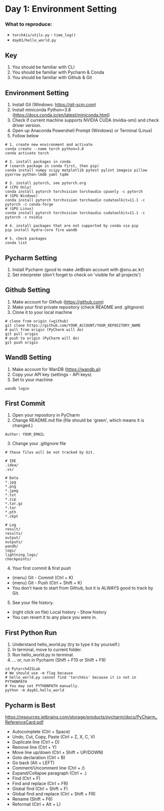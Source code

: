 # Day 1: Environment Setting

### What to reproduce:
* `torch4is/utils.py` - `time_log()`
* `day01/hello_world.py`

## Key

1. You should be familiar with CLI
2. You should be familiar with Pycharm & Conda
3. You should be familiar with Github & Git

## Environment Setting

1. Install Git (Windows: https://git-scm.com)
2. Install miniconda Python=3.8 (https://docs.conda.io/en/latest/miniconda.html)
3. Check if current machine supports NVIDIA CUDA (nvidia-smi) and check driver version.
4. Open up Anaconda Powershell Prompt (Windows) or Terminal (Linux)
5. Follow below

```shell
# 1. create new environment and activate
conda create --name torch python=3.8
conda activate torch

# 2. install packages in conda
# (search package in conda first, then pip)
conda install numpy scipy matplotlib pytest pylint imageio pillow pyarrow python-lmdb yaml tqdm

# 3. install pytorch, see pytorch.org
# (CPU Only)
conda install pytorch torchvision torchaudio cpuonly -c pytorch
# (GPU Windows)
conda install pytorch torchvision torchaudio cudatoolkit=11.1 -c pytorch -c conda-forge
# (GPU Linux)
conda install pytorch torchvision torchaudio cudatoolkit=11.1 -c pytorch -c nvidia

# 4. install packages that are not supported by conda via pip
pip install hydra-core fire wandb

# 5. check packages
conda list
```

## Pycharm Setting

1. Install Pycharm (good to make JetBrain account with @snu.ac.kr)
2. Set interpreter (don't forget to check on 'visible for all projects')

## Github Setting

1. Make account for Github (https://github.com)
2. Make your first private repository (check README and .gitignore)
3. Clone it to your local machine

```shell
# clone from origin (=github)
git clone https://github.com/YOUR_ACCOUNT/YOUR_REPOSITORY_NAME
# pull from origin (PyCharm will do)
git pull origin
# push to origin (PyCharm will do) 
git push origin
```

## WandB Setting

1. Make account for WanDB (https://wandb.ai)
2. Copy your API key (settings - API keys)
3. Set to your machine

```shell
wandb login
```

## First Commit

1. Open your repository in PyCharm
2. Change README.md file (file should be 'green', which means it is changed.)

```shell
Author: YOUR_EMAIL
```

3. Change your .gitignore file

```shell
# these files will be not tracked by Git.

# IDE
.idea/
.vs/

# Data
*.jpg
*.png
*.jpeg
*.txt
*.zip
*.tar.gz
*.tar
*.pth
*.ckpt

# Log
result/
results/
output/
outputs/
wandb/
logs/
lightning_logs/
checkpoints/
```

4. Your first commit & first push

* (menu) Git - Commit (Ctrl + K)
* (menu) Git - Push (Ctrl + Shift + K)
* You don't have to start from Github, but it is ALWAYS good to track by Git.

5. See your file history.

* (right click on file) Local history - Show history
* You can revert it to any place you were in.

## First Python Run

1. Understand hello_world.py (try to type it by yourself.)
2. In terminal, move to current folder.
3. Run hello_world.py in terminal.
4. ... or, run in Pycharm (Shift + F10 or Shift + F9)

```shell
cd Pytorch4ISLab
# We should use -m flag because
# hello_world.py cannot find 'torch4is' because it is not in PYTHONPATH
# You may set PYTHONPATH manually.
python -m day01.hello_world
```

## Pycharm is Best

https://resources.jetbrains.com/storage/products/pycharm/docs/PyCharm_ReferenceCard.pdf

* Autocomplete (Ctrl + Space)
* Undo, Cut, Copy, Paste (Ctrl + Z, X, C, V)
* Duplicate line (Ctrl + D)
* Remove line (Ctrl + Y)
* Move line up/down (Ctrl + Shift + UP/DOWN)
* Goto declaration (Ctrl + B)
* Go back (Alt + LEFT)
* Comment/Uncomment line (Ctrl + /)
* Expand/Collapse paragraph (Ctrl + .)
* Find (Ctrl + F)
* Find and replace (Ctrl + FR)
* Global find (Ctrl + Shift + F)
* Global find and replace (Ctrl + Shift + FR)
* Rename (Shift + F6)
* Reformat (Ctrl + Alt + L)

